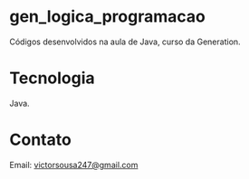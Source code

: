 # gen_logica_programacao

Códigos desenvolvidos na aula de Java, curso da Generation.

# Tecnologia

Java.

# Contato

Email: victorsousa247@gmail.com
